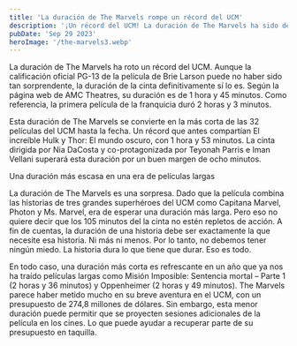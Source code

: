 ```yaml
---
title: 'La duración de The Marvels rompe un récord del UCM'
description: '¡Un récord del UCM! La duración de The Marvels ha sido desvelado y ha fijado un sorprendente récord dentro del universo cinematográfico.'
pubDate: 'Sep 29 2023'
heroImage: '/the-marvels3.webp'
---
```


La duración de The Marvels ha roto un récord del UCM. Aunque la calificación oficial PG-13 de la película de Brie Larson puede no haber sido tan sorprendente, la duración de la cinta definitivamente sí lo es. Según la página web de AMC Theatres, su duración es de 1 hora y 45 minutos. Como referencia, la primera película de la franquicia duró 2 horas y 3 minutos.

Esta duración de The Marvels se convierte en la más corta de las 32 películas del UCM hasta la fecha. Un récord que antes compartían El increíble Hulk y Thor: El mundo oscuro, con 1 hora y 53 minutos. La cinta dirigida por Nia DaCosta y co-protagonizada por Teyonah Parris e Iman Vellani superará esta duración por un buen margen de ocho minutos.

Una duración más escasa en una era de películas largas

La duración de The Marvels es una sorpresa. Dado que la película combina las historias de tres grandes superhéroes del UCM como Capitana Marvel, Photon y Ms. Marvel, era de esperar una duración más larga. Pero eso no quiere decir que los 105 minutos del la cinta no estén repletos de acción. A fin de cuentas, la duración de una historia debe ser exactamente la que necesite esa historia. Ni más ni menos. Por lo tanto, no debemos tener ningún miedo. La historia dura lo que tiene que durar. Eso es todo.

En todo caso, una duración más corta es refrescante en un año que ya nos ha traído películas largas como Misión Imposible: Sentencia mortal – Parte 1 (2 horas y 36 minutos) y Oppenheimer (2 horas y 49 minutos). The Marvels parece haber metido mucho en su breve aventura en el UCM, con un presupuesto de 274,8 millones de dólares. Sin embargo, esta menor duración puede permitir que se proyecten sesiones adicionales de la película en los cines. Lo que puede ayudar a recuperar parte de su presupuesto en taquilla.